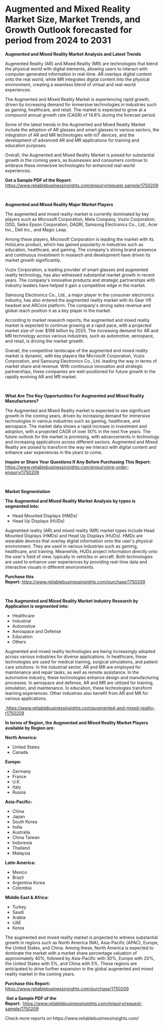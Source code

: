 <p><h1>Augmented and Mixed Reality Market Size, Market Trends, and Growth Outlook forecasted for period from 2024 to 2031</h1></p><p><strong>Augmented and Mixed Reality Market Analysis and Latest Trends</strong></p>
<p><p>Augmented Reality (AR) and Mixed Reality (MR) are technologies that blend the physical world with digital elements, allowing users to interact with computer-generated information in real-time. AR overlays digital content onto the real world, while MR integrates digital content into the physical environment, creating a seamless blend of virtual and real-world experiences.</p><p>The Augmented and Mixed Reality Market is experiencing rapid growth, driven by increasing demand for immersive technologies in industries such as gaming, healthcare, and retail. The market is expected to grow at a compound annual growth rate (CAGR) of 14.8% during the forecast period.</p><p>Some of the latest trends in the Augmented and Mixed Reality Market include the adoption of AR glasses and smart glasses in various sectors, the integration of AR and MR technologies with IoT devices, and the development of advanced AR and MR applications for training and education purposes.</p><p>Overall, the Augmented and Mixed Reality Market is poised for substantial growth in the coming years, as businesses and consumers continue to embrace these immersive technologies for enhanced real-world experiences.</p></p>
<p><strong>Get a Sample PDF of the Report:&nbsp;</strong> <a href="https://www.reliablebusinessinsights.com/enquiry/request-sample/1750209">https://www.reliablebusinessinsights.com/enquiry/request-sample/1750209</a></p>
<p>&nbsp;</p>
<p><strong>Augmented and Mixed Reality Major Market Players</strong></p>
<p><p>The augmented and mixed reality market is currently dominated by key players such as Microsoft Corporation, Meta Company, Vuzix Corporation, ODG, Seiko Epson Corporation, DAQRI, Samsung Electronics Co., Ltd., Acer Inc., Dell Inc., and Magic Leap.</p><p>Among these players, Microsoft Corporation is leading the market with its HoloLens product, which has gained popularity in industries such as education, healthcare, and gaming. The company's strong brand presence and continuous investment in research and development have driven its market growth significantly.</p><p>Vuzix Corporation, a leading provider of smart glasses and augmented reality technology, has also witnessed substantial market growth in recent years. The company's innovative products and strategic partnerships with industry leaders have helped it gain a competitive edge in the market.</p><p>Samsung Electronics Co., Ltd., a major player in the consumer electronics industry, has also entered the augmented reality market with its Gear VR headset and ARCore platform. The company's strong sales revenue and global reach position it as a key player in the market.</p><p>According to market research reports, the augmented and mixed reality market is expected to continue growing at a rapid pace, with a projected market size of over $198 billion by 2025. The increasing demand for AR and MR technology across various industries, such as automotive, aerospace, and retail, is driving the market growth.</p><p>Overall, the competitive landscape of the augmented and mixed reality market is dynamic, with key players like Microsoft Corporation, Vuzix Corporation, and Samsung Electronics Co., Ltd. leading the way in terms of market share and revenue. With continuous innovation and strategic partnerships, these companies are well-positioned for future growth in the rapidly evolving AR and MR market.</p></p>
<p>&nbsp;</p>
<p><strong>What Are The Key Opportunities For Augmented and Mixed Reality Manufacturers?</strong></p>
<p><p>The Augmented and Mixed Reality market is expected to see significant growth in the coming years, driven by increasing demand for immersive technologies in various industries such as gaming, healthcare, and aerospace. The market data shows a rapid increase in investment and adoption, with a projected CAGR of over 50% in the next five years. The future outlook for the market is promising, with advancements in technology and increasing applications across different sectors. Augmented and Mixed Reality are poised to transform the way we interact with digital content and enhance user experiences in the years to come.</p></p>
<p><strong>Inquire or Share Your Questions If Any Before Purchasing This Report:</strong> <a href="https://www.reliablebusinessinsights.com/enquiry/pre-order-enquiry/1750209">https://www.reliablebusinessinsights.com/enquiry/pre-order-enquiry/1750209</a></p>
<p>&nbsp;</p>
<p><strong>Market Segmentation</strong></p>
<p><strong>The Augmented and Mixed Reality Market Analysis by types is segmented into:</strong></p>
<p><ul><li>Head Mounted Displays (HMDs)</li><li>Head Up Displays (HUDs)</li></ul></p>
<p><p>Augmented reality (AR) and mixed reality (MR) market types include Head Mounted Displays (HMDs) and Head Up Displays (HUDs). HMDs are wearable devices that overlay digital information onto the user's physical environment. They are used in various industries such as gaming, healthcare, and training. Meanwhile, HUDs project information directly onto the user's field of view, typically in vehicles or aircraft. Both technologies are used to enhance user experiences by providing real-time data and interactive visuals in different environments.</p></p>
<p><strong>Purchase this Report:&nbsp;</strong><a href="https://www.reliablebusinessinsights.com/purchase/1750209">https://www.reliablebusinessinsights.com/purchase/1750209</a></p>
<p>&nbsp;</p>
<p><strong>The Augmented and Mixed Reality Market Industry Research by Application is segmented into:</strong></p>
<p><ul><li>Healthcare</li><li>Industrial</li><li>Automotive</li><li>Aerospace and Defense</li><li>Education</li><li>Others</li></ul></p>
<p><p>Augmented and mixed reality technologies are being increasingly adopted across various industries for diverse applications. In healthcare, these technologies are used for medical training, surgical simulations, and patient care solutions. In the industrial sector, AR and MR are employed for maintenance and repair tasks, as well as remote assistance. In the automotive industry, these technologies enhance design and manufacturing processes. In aerospace and defense, AR and MR are utilized for training, simulation, and maintenance. In education, these technologies transform learning experiences. Other industries also benefit from AR and MR for various applications.</p></p>
<p><a href="https://www.reliablebusinessinsights.com/augmented-and-mixed-reality-r1750209">&nbsp;https://www.reliablebusinessinsights.com/augmented-and-mixed-reality-r1750209</a></p>
<p><strong>In terms of Region, the Augmented and Mixed Reality Market Players available by Region are:</strong></p>
<p>
    <p> <strong> North America: </strong>
        <ul>
            <li>United States</li>
            <li>Canada</li>
        </ul>
        </p> 
    <p> <strong> Europe: </strong>
        <ul>
            <li>Germany</li>
            <li>France</li>
            <li>U.K.</li>
            <li>Italy</li>
            <li>Russia</li>
        </ul>
        </p> 
    <p> <strong> Asia-Pacific: </strong>
        <ul>
            <li>China</li>
            <li>Japan</li>
            <li>South Korea</li>
            <li>India</li>
            <li>Australia</li>
            <li>China Taiwan</li>
            <li>Indonesia</li>
            <li>Thailand</li>
            <li>Malaysia</li>
        </ul>
        </p> 
    <p> <strong> Latin America: </strong>
        <ul>
            <li>Mexico</li>
            <li>Brazil</li>
            <li>Argentina Korea</li>
            <li>Colombia</li>
        </ul>
        </p> 
    <p> <strong> Middle East & Africa: </strong>
        <ul>
            <li>Turkey</li>
            <li>Saudi</li>
            <li>Arabia</li>
            <li>UAE</li>
            <li>Korea</li>
        </ul>
    </p>
    </p>
<p><p>The augmented and mixed reality market is projected to witness substantial growth in regions such as North America (NA), Asia-Pacific (APAC), Europe, the United States, and China. Among these, North America is expected to dominate the market with a market share percentage valuation of approximately 40%, followed by Asia-Pacific with 30%, Europe with 20%, the United States with 5%, and China with 5%. These regions are anticipated to drive further expansion in the global augmented and mixed reality market in the coming years.</p></p>
<p><strong>Purchase this Report: </strong><a href="https://www.reliablebusinessinsights.com/purchase/1750209">https://www.reliablebusinessinsights.com/purchase/1750209</a></p>
<p>&nbsp;<strong>Get a Sample PDF of the Report:&nbsp;&nbsp;</strong><a href="https://www.reliablebusinessinsights.com/enquiry/request-sample/1750209">https://www.reliablebusinessinsights.com/enquiry/request-sample/1750209</a></p>
<p><strong></strong></p>
<p>Check more reports on https://www.reliablebusinessinsights.com/</p>
